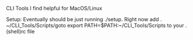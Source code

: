 CLI Tools I find helpful for MacOS/Linux

Setup:
Eventually should be just running ./setup.
Right now add
. ~/CLI_Tools/Scripts/goto
export PATH=$PATH:~/CLI_Tools/Scripts
to your .(shell)rc file
